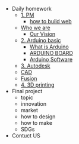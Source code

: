 <!-- 侧边栏 docs/_sidebar.md -->

- Daily homework
  - [1. PM]()
    - [how to build web](https://www.nexmaker.com/doc/1projectmanage/webmethod.html)
  - [Who we are](AboutUs/TeamIntro.md)
     - [Our Vision]()
  - [2. Arduino basic](https://www.arduino.cc/)
    - [ What is Arduino ](https://www.arduino.cc/en/Guide/Introduction/)
    - [ ARDUINO BOARD]()
    - [ Arduino Software]()
  - [3. Autodesk]()
   - [CAD](Cad/IntroductionofCad.md)
   - [Fusion](Fusion/Fusion.md)
  - [4. 3D printing]()
- Final project
  - topic
  - innovation
  - market
  - how to design 
  - how to make
  - SDGs
- Contuct US  